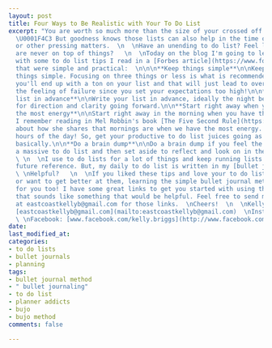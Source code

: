 ```yaml
---
layout: post
title: Four Ways to Be Realistic with Your To Do List
excerpt: "You are worth so much more than the size of your crossed off to do list.
  \U0001F4C3 But goodness knows those lists can also help in the time of decluttering
  or other pressing matters.⁣⁣⁣⁣⁣  \n  \nHave an unending to do list? Feel like you
  are never on top of things?   \n⁣⁣⁣⁣⁣  \nToday on the blog I'm going to leave you
  with some to do list tips I read in a [Forbes article](https://www.forbes.com/sites/bryancollinseurope/2020/02/20/how-to-put-together-a-realistic-to-do-list-every-day/#21767f8f19e3)
  that were simple and practical:⁣⁣⁣⁣⁣  \n⁣⁣⁣⁣⁣\n\n**Keep things simple**\n\nKeep
  things simple. Focusing on three things or less is what is recommended.⁣⁣⁣⁣⁣ Otherwise,
  you'll end up with a ton on your list and that will just lead to overwhelm and perhaps
  the feeling of failure since you set your expectations too high!\n\n**Write your
  list in advance**\n\nWrite your list in advance, ideally the night before. It allows
  for direction and clarity going forward.⁣⁣⁣⁣⁣\n\n**Start right away when you have
  the most energy**\n\nStart right away in the morning when you have the most energy.
  ⁣⁣⁣⁣⁣I remember reading in Mel Robbin's book [The Five Second Rule](https://melrobbins.com/)
  about how she shares that mornings are when we have the most energy. The first few
  hours of the day! So, get your productive to do list juices going as soon as possible
  basically.\n\n**Do a brain dump**\n\nDo a brain dump if you feel the need to have
  a massive to do list and then set aside to reflect and look on in the future.⁣⁣⁣⁣⁣
  \ \n  \nI use to do lists for a lot of things and keep running lists of them for
  future reference. But, my daily to do list is written in my [bullet journal ](http://bulletjournal.com/)planner.\n\n![](assets/img/91490657_10163239409575627_903658426133905408_o.jpg)\n\n
  \ \n⁣⁣⁣⁣Helpful? ⁣⁣⁣⁣⁣  \n  \nIf you liked these tips and love your to do lists
  or want to get better at them, learning the simple bullet journal method may be
  for you too! I have some great links to get you started with using this method if
  that sounds like something that would be helpful. Feel free to send me an email
  at eastcoastkellyb@gmail.com for those links.  \nCheers!  \n  \nKelly Briggs  \nEmail:
  [eastcoastkellyb@gmail.com](mailto:eastcoastkellyb@gmail.com)  \nInstagram: [www.instagram.com/eastcoastkelly](http://www.instagram.com/eastcoastkelly)
  \ \nFacebook: [www.facebook.com/kelly.briggs](http://www.facebook.com/kelly.briggs)"
date: 
last_modified_at: 
categories:
- to do lists
- bullet journals
- planning
tags:
- bullet journal method
- " bullet journaling"
- to do list
- planner addicts
- bujo
- bujo method
comments: false

---
```


